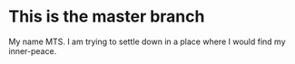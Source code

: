 # This is the master branch
My name MTS. I am trying to settle down in a place where I would find my inner-peace. 
